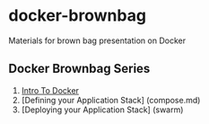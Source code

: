 # docker-brownbag
Materials for brown bag presentation on Docker

## Docker Brownbag Series
1. [Intro To Docker](intro)
2. [Defining your Application Stack] (compose.md)
3. [Deploying your Application Stack] (swarm)